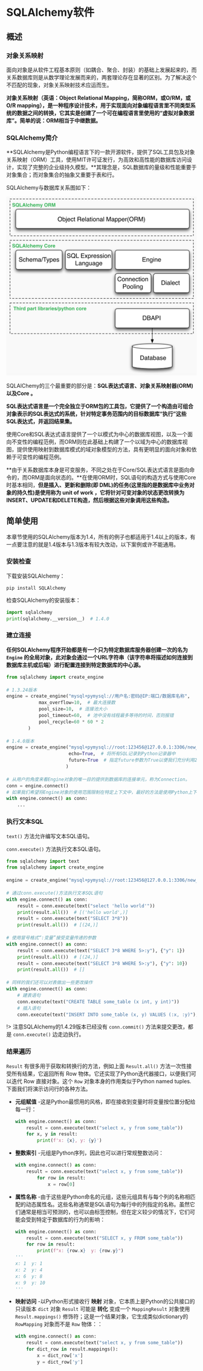 # SQLAlchemy软件

## 概述

### 对象关系映射

面向对象是从软件工程基本原则（如耦合、聚合、封装）的基础上发展起来的，而关系数据库则是从数学理论发展而来的，两套理论存在显著的区别。为了解决这个不匹配的现象，对象关系映射技术应运而生。

**对象关系映射（英语：Object Relational Mapping，简称ORM，或O/RM，或O/R mapping），是一种程序设计技术，用于实现面向对象编程语言里不同类型系统的数据之间的转换，它其实是创建了一个可在编程语言里使用的“虚拟对象数据库”。简单的说：ORM相当于中继数据。**

### SQLAlchemy简介

**SQLAlchemy是Python编程语言下的一款开源软件，提供了SQL工具包及对象关系映射（ORM）工具，使用MIT许可证发行，为高效和高性能的数据库访问设计，实现了完整的企业级持久模型。**其理念是，SQL数据库的量级和性能重要于对象集合；而对象集合的抽象又重要于表和行。

SQLAlchemy与数据库关系图如下：

![938876-20160814190600531-930266102](image/938876-20160814190600531-930266102.png)

SQLAlChemy的三个最重要的部分是：**SQL表达式语言、对象关系映射器(ORM)以及Core 。**

**SQL表达式语言是一个完全独立于ORM包的工具包，它提供了一个构造由可组合对象表示的SQL表达式的系统，针对特定事务范围内的目标数据库“执行”这些SQL表达式，并返回结果集。**

使用Core和SQL表达式语言提供了一个以模式为中心的数据库视图，以及一个面向不变性的编程范例，而ORM则在此基础上构建了一个以域为中心的数据库视图，提供使用映射到数据库模式的域对象模型的方法，具有更明显的面向对象和依赖于可变性的编程范例。

**由于关系数据库本身是可变服务，不同之处在于Core/SQL表达式语言是面向命令的，而ORM是面向状态的。**在使用ORM时，SQL语句的构造方式与使用Core时基本相同，**但是插入、更新和删除(即 DML)的任务(这里指的是数据库中业务对象的持久性)是使用称为 unit of work ，它将针对可变对象的状态更改转换为INSERT、UPDATE和DELETE构造，然后根据这些对象调用这些构造。**

## 简单使用

本章节使用的SQLAlchemy版本为1.4，所有的例子也都适用于1.4以上的版本，有一点要注意的就是1.4版本与1.3版本有较大改动，以下案例或许不能通用。

### 安装检查

下载安装SQLAlchemy：

```
pip install SQLAlchemy
```

检查SQLAlchemy的安装版本：

```python
import sqlalchemy
print(sqlalchemy.__version__)  # 1.4.0
```

### 建立连接

**任何SQLAlchemy程序开始都是有一个只为特定数据库服务器创建一次的名为 `Engine` 的全局对象，此对象会通过一个URL字符串（该字符串将描述如何连接到数据库主机或后端）进行配置连接到特定数据库的中心源。**

```python
from sqlalchemy import create_engine

# 1.3.24版本
engine = create_engine("mysql+pymysql://用户名:密码@IP:端口/数据库名称", 
            max_overflow=10,  # 最大连接数
            pool_size=10,  # 连接池大小
            pool_timeout=60,  # 池中没有线程最多等待的时间，否则报错
            pool_recycle=60 * 60 * 2
        )

# 1.4.0版本
engine = create_engine("mysql+pymysql://root:123456@127.0.0.1:3306/new_origin_data",
                       echo=True,  # 将所有SQL记录到Python记录器中
                       future=True  # 指定future参数为True以便我们充分利用2.0style
                      )

# 从用户的角度来看Engine对象的唯一目的提供到数据库的连接单元，称为Connection。
conn = engine.connect()
# 如果我们希望将Engine对象的使用范围限制在特定上下文中，最好的方法是使用Python上下文管理器表单，也称为 the with statement。
with engine.connect() as conn:
    ...
```

### 执行文本SQL

`text()` 方法允许编写文本SQL语句。

`conn.execute()` 方法执行文本SQL语句。

```python
from sqlalchemy import text
from sqlalchemy import create_engine

engine = create_engine("mysql+pymysql://root:123456@127.0.0.1:3306/new_origin_database")

# 通过conn.execute()方法执行文本SQL语句
with engine.connect() as conn:
    result = conn.execute(text("select 'hello world'"))
    print(result.all())  # [('hello world',)]
    result = conn.execute(text("SELECT 3*8"))
    print(result.all())  # [(24,)]

# 使用冒号格式“:变量”接受变量传递的参数
with engine.connect() as conn:
    result = conn.execute(text("SELECT 3*8 WHERE 5>:y"), {"y": 1})
    print(result.all())  # [(24,)]
    result = conn.execute(text("SELECT 3*8 WHERE 5>:y"), {"y": 10})
    print(result.all())  # []

# 同样的我们还可以对表做出一些更改操作
with engine.connect() as conn:
    # 建表语句
    conn.execute(text("CREATE TABLE some_table (x int, y int)"))
    # 插入语句
    conn.execute(text("INSERT INTO some_table (x, y) VALUES (:x, :y)"),[{"x": 1, "y": 1}, {"x": 2, "y": 4}, {"x": 6, "y": 8}, {"x": 9, "y": 10}])
```

!> 注意SQLAlchemy的1.4.29版本已经没有 `conn.commit()` 方法来提交更改，都是 `conn.execute()` 边走边执行。

### 结果遍历

`Result` 有很多用于获取和转换行的方法，例如上面 `Result.all()` 方法一次性接受所有结果，它返回所有 Row 物体。它还实现了Python迭代器接口，以便我们可以迭代 Row 直接对象。这个 `Row` 对象本身的作用类似于Python named tuples. 下面我们将演示访问行的各种方法。

- **元组赋值** -这是Python最惯用的风格，即在接收到变量时将变量按位置分配给每一行：

  ```python
  with engine.connect() as conn:
      result = conn.execute(text("select x, y from some_table"))
      for x, y in result:
          print(f'x: {x}, y: {y}')
  ```

- **整数索引** -元组是Python序列，因此也可以进行常规整数访问：

  ```python
  with engine.connect() as conn:
      result = conn.execute(text("select x, y from some_table"))
          for row in result:
              x = row[0]
  ```

- **属性名称** -由于这些是Python命名的元组，这些元组具有与每个列的名称相匹配的动态属性名。这些名称通常是SQL语句为每行中的列指定的名称。虽然它们通常是相当可预测的，也可以由标签控制，但在定义较少的情况下，它们可能会受到特定于数据库的行为的影响：

  ```python
  with engine.connect() as conn:
      result = conn.execute(text("SELECT x, y FROM some_table"))
      for row in result:
          print(f"x: {row.x}  y: {row.y}")
  '''
  x: 1  y: 1
  x: 2  y: 4
  x: 6  y: 8
  x: 9  y: 10
  '''
  ```

- **映射访问** -以Python形式接收行 **映射** 对象，它本质上是Python的公共接口的只读版本 `dict` 对象 `Result` 可能是 **转化** 变成一个 `MappingResult` 对象使用 `Result.mappings()` 修饰符；这是一个结果对象，它生成类似dictionary的 `RowMapping` 对象而不是 `Row` 物体：：

  ```python
  with engine.connect() as conn:
      result = conn.execute(text("select x, y from some_table"))
      for dict_row in result.mappings():
          x = dict_row['x']
          y = dict_row['y']
  ```



